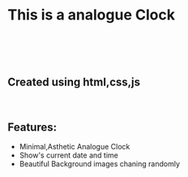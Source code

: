 <h1>This is a analogue Clock<h1>
<br>
<h2>Created using html,css,js</h2>
<br>
<h2>Features:</h2>
<ul>
<li>Minimal,Asthetic Analogue Clock</li>
<li>Show's current date and time</li>
<li>Beautiful Background images chaning randomly</li>
</ul>